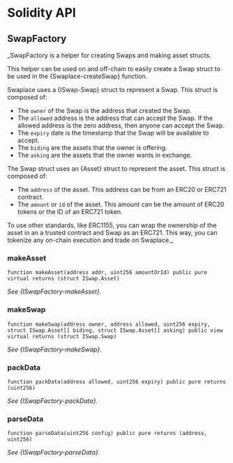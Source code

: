 # Solidity API

## SwapFactory

_SwapFactory is a helper for creating Swaps and making asset structs.

This helper can be used on and off-chain to easily create a Swap struct to be
used in the {Swaplace-createSwap} function.

Swaplace uses a {ISwap-Swap} struct to represent a Swap. This struct is
composed of:

- The `owner` of the Swap is the address that created the Swap.
- The `allowed` address is the address that can accept the Swap. If the allowed
  address is the zero address, then anyone can accept the Swap.
- The `expiry` date is the timestamp that the Swap will be available to accept.
- The `biding` are the assets that the owner is offering.
- The `asking` are the assets that the owner wants in exchange.

The Swap struct uses an {Asset} struct to represent the asset. This struct is
composed of:

- The `address` of the asset. This address can be from an ERC20 or ERC721 contract.
- The `amount` or `id` of the asset. This amount can be the amount of ERC20 tokens
 or the ID of an ERC721 token.

To use other standards, like ERC1155, you can wrap the ownership of the asset
in an a trusted contract and Swap as an ERC721. This way, you can tokenize any
on-chain execution and trade on Swaplace._

### makeAsset

```solidity
function makeAsset(address addr, uint256 amountOrId) public pure virtual returns (struct ISwap.Asset)
```

_See {ISwapFactory-makeAsset}._

### makeSwap

```solidity
function makeSwap(address owner, address allowed, uint256 expiry, struct ISwap.Asset[] biding, struct ISwap.Asset[] asking) public view virtual returns (struct ISwap.Swap)
```

_See {ISwapFactory-makeSwap}._

### packData

```solidity
function packData(address allowed, uint256 expiry) public pure returns (uint256)
```

_See {ISwapFactory-packData}._

### parseData

```solidity
function parseData(uint256 config) public pure returns (address, uint256)
```

_See {ISwapFactory-parseData}._

